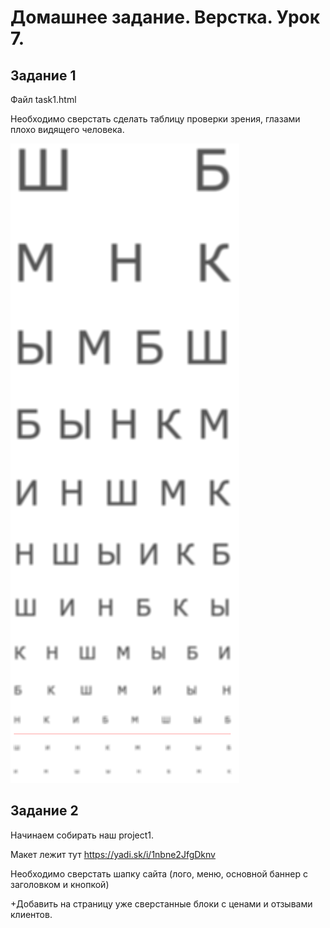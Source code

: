 # Домашнее задание. Верстка. Урок 7.

## Задание 1

Файл task1.html

Необходимо сверстать сделать таблицу проверки зрения, глазами плохо видящего человека.

![task1.png](https://github.com/alexandrbublik/HTML-CSS/blob/master/lesson7/task1.png)

## Задание 2

Начинаем собирать наш project1.

Макет лежит тут https://yadi.sk/i/1nbne2JfgDknv

Необходимо сверстать шапку сайта (лого, меню, основной баннер с заголовком и кнопкой)

+Добавить на страницу уже сверстанные блоки с ценами и отзывами клиентов.



